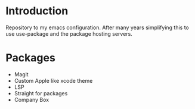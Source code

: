 # Introduction

Repository to my emacs configuration. After many years simplifying this to use
use-package and the package hosting servers.


# Packages
  	   
  * Magit
  * Custom Apple like xcode theme
  * LSP
  * Straight for packages
  * Company Box 
